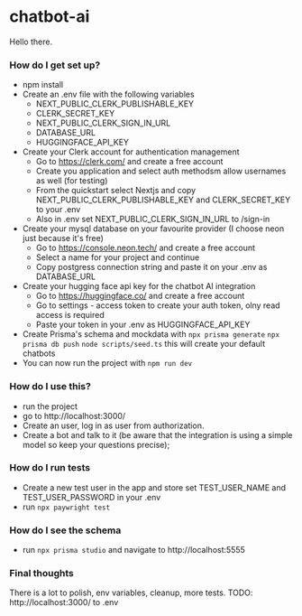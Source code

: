 # chatbot-ai

Hello there.

### How do I get set up? ###
* npm install
* Create an .env file with the following variables
  - NEXT_PUBLIC_CLERK_PUBLISHABLE_KEY
  - CLERK_SECRET_KEY
  - NEXT_PUBLIC_CLERK_SIGN_IN_URL
  - DATABASE_URL
  - HUGGINGFACE_API_KEY
* Create your Clerk account for authentication management
  - Go to https://clerk.com/ and create a free account
  - Create you application and select auth methodsm allow usernames as well (for testing)
  - From the quickstart select Nextjs and copy NEXT_PUBLIC_CLERK_PUBLISHABLE_KEY and CLERK_SECRET_KEY to your .env
  - Also in .env set NEXT_PUBLIC_CLERK_SIGN_IN_URL to /sign-in
* Create your mysql database on your favourite provider (I choose neon just because it's free)
  - Go to https://console.neon.tech/ and create a free account
  - Select a name for your project and continue
  - Copy postgress connection string and paste it on your .env as DATABASE_URL
* Create your hugging face api key for the chatbot AI integration
  - Go to https://huggingface.co/ and create a free account
  - Go to settings - access token to create your auth token, olny read access is required
  - Paste your token in your .env as HUGGINGFACE_API_KEY
* Create Prisma's schema and mockdata with 
 `npx prisma generate` 
 `npx prisma db push`
 `node scripts/seed.ts` this will create your default chatbots
* You can now run the project with `npm run dev`

### How do I use this? ###
* run the project
* go to http://localhost:3000/ 
* Create an user, log in as user from authorization.
* Create a bot and talk to it (be aware that the integration is using a simple model so keep your questions precise);
  
### How do I run tests ###
* Create a new test user in the app and store set TEST_USER_NAME and TEST_USER_PASSWORD in your .env
* run `npx paywright test`
  
### How do I see the schema ###
* run `npx prisma studio` and navigate to http://localhost:5555

### Final thoughts ###
There is a lot to polish, env variables, cleanup, more tests. 
TODO: http://localhost:3000/ to .env